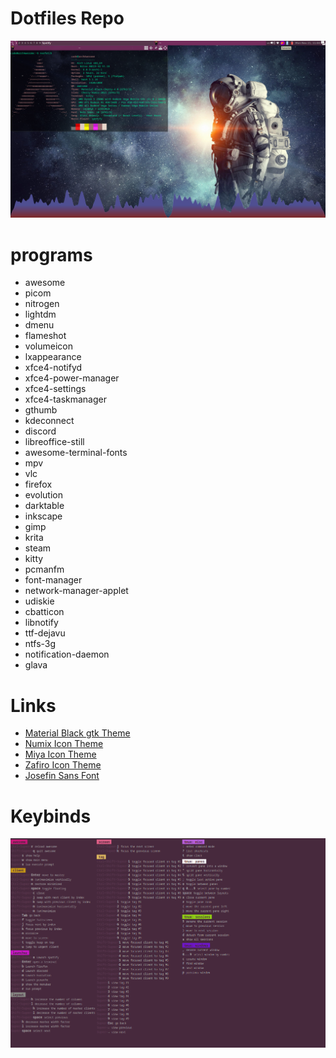 # Dotfiles Repo
<img alt="" src="/awesomewmSetup.png">


# programs
* awesome
* picom 
* nitrogen
* lightdm
* dmenu
* flameshot
* volumeicon
* lxappearance 
* xfce4-notifyd
* xfce4-power-manager
* xfce4-settings 
* xfce4-taskmanager
* gthumb
* kdeconnect
* discord
* libreoffice-still
* awesome-terminal-fonts
* mpv
* vlc
* firefox
* evolution
* darktable
* inkscape
* gimp
* krita
* steam
* kitty
* pcmanfm
* font-manager
* network-manager-applet
* udiskie
* cbatticon
* libnotify
* ttf-dejavu
* ntfs-3g
* notification-daemon
* glava

#  Links
* [Material Black gtk Theme](https://www.gnome-look.org/p/1316887/)
* [Numix Icon Theme](https://www.pling.com/p/1333360/)
* [Miya Icon Theme](https://www.gnome-look.org/p/1715694)
* [Zafiro Icon Theme](https://www.gnome-look.org/p/1715694)
* [Josefin Sans Font](https://www.freebestfonts.com/josefin-sans-font)

# Keybinds
<img alt="" src="/awesomekeybinds.png">
